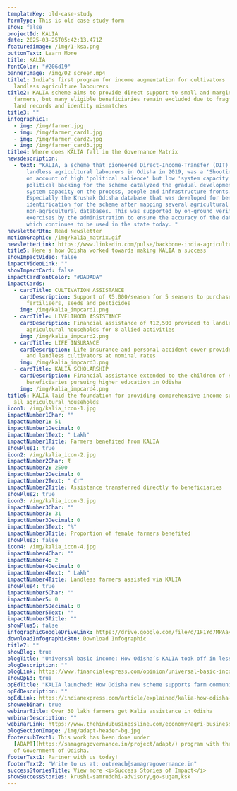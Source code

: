```yaml
---
templateKey: old-case-study
formType: This is old case study form
show: false
projectId: KALIA
date: 2025-03-25T05:42:13.471Z
featuredimage: /img/1-ksa.png
buttonText: Learn More
title: KALIA
fontColor: "#206d19"
bannerImage: /img/02_screen.mp4
title1: India's first program for income augmentation for cultivators  and
  landless agriculture labourers
title2: KALIA scheme aims to provide direct support to small and marginal
  farmers, but many eligible beneficiaries remain excluded due to fragmented
  land records and identity mismatches
title3: ""
infographic1:
  - img: /img/farmer.jpg
  - img: /img/farmer_card1.jpg
  - img: /img/farmer_card2.jpg
  - img: /img/farmer_card3.jpg
title4: Where does KALIA fall in the Governance Matrix
newsdescription:
  - text: "KALIA, a scheme that pioneered Direct-Income-Transfer (DIT) to the
      landless agricultural labourers in Odisha in 2019, was a 'Shooting Star'
      on account of high 'political salience' but low 'system capacity'. High
      political backing for the scheme catalyzed the gradual development of
      system capacity on the process, people and infrastructure fronts.
      Especially the Krushak Odisha database that was developed for beneficiary
      identification for the scheme after mapping several agricultural and
      non-agricultural databases. This was supported by on-ground verification
      exercises by the administration to ensure the accuracy of the database,
      which continues to be used in the state today. "
newsletterBtn: Read Newsletter
motionGraphic: /img/kalia_matrix.gif
newsletterLink: https://www.linkedin.com/pulse/backbone-india-agriculture-farmers-samagra-transforming-governance-nurac/?trackingId=YgZCXXbkT5WAN9%2FkqmiEow%3D%3D
title5: Here's how Odisha worked towards making KALIA a success
showImpactVideo: false
impactVideoLink: ""
showImpactCard: false
impactCardFontColor: "#DADADA"
impactCards:
  - cardTitle: CULTIVATION ASSISTANCE
    cardDescription: Support of ₹5,000/season for 5 seasons to purchase inputs like
      fertilisers, seeds and pesticides
    img: /img/kalia_impcard1.png
  - cardTitle: LIVELIHOOD ASSISTANCE
    cardDescription: Financial assistance of ₹12,500 provided to landless
      agricultural households for 8 allied activities
    img: /img/kalia_impcard2.png
  - cardTitle: LIFE INSURANCE
    cardDescription: Life insurance and personal accident cover provided to landed
      and landless cultivators at nominal rates
    img: /img/kalia_impcard3.png
  - cardTitle: KALIA SCHOLARSHIP
    cardDescription: Financial assistance extended to the children of KALIA
      beneficiaries pursuing higher education in Odisha
    img: /img/kalia_impcard4.png
title6: KALIA laid the foundation for providing comprehensive income support to
  all agricultural households
icon1: /img/kalia_icon-1.jpg
impactNumber1Char: ""
impactNumber1: 51
impactNumber1Decimal: 0
impactNumber1Text: " Lakh"
impactNumber1Title: Farmers benefited from KALIA
showPlus1: true
icon2: /img/kalia_icon-2.jpg
impactNumber2Char: ₹
impactNumber2: 2500
impactNumber2Decimal: 0
impactNumber2Text: " Cr"
impactNumber2Title: Assistance transferred directly to beneficiaries
showPlus2: true
icon3: /img/kalia_icon-3.jpg
impactNumber3Char: ""
impactNumber3: 31
impactNumber3Decimal: 0
impactNumber3Text: "%"
impactNumber3Title: Proportion of female farmers benefited
showPlus3: false
icon4: /img/kalia_icon-4.jpg
impactNumber4Char: ""
impactNumber4: 2
impactNumber4Decimal: 0
impactNumber4Text: " Lakh"
impactNumber4Title: Landless farmers assisted via KALIA
showPlus4: true
impactNumber5Char: ""
impactNumber5: 0
impactNumber5Decimal: 0
impactNumber5Text: ""
impactNumber5Title: ""
showPlus5: false
infographicGoogleDriveLink: https://drive.google.com/file/d/1F1Yd7MPAayf-AMdr77rC8jIBsE6cylss/view?usp=share_link
downloadInfographicBtn: Download Infographic
title7: ""
showBlog: true
blogTitle: "Universal basic income: How Odisha’s KALIA took off in less than 6 weeks"
blogDescription: ""
blogLink: https://www.financialexpress.com/opinion/universal-basic-income-how-odishas-kalia-took-off-in-less-than-6-weeks/1494994/
showOpEd: true
opEdTitle: "KALIA launched: How Odisha new scheme supports farm community with payments"
opEdDescription: ""
opEdLink: https://indianexpress.com/article/explained/kalia-how-odisha-new-scheme-supports-farm-community-with-payments-5540259/
showWebinar: true
webinarTitle: Over 30 lakh farmers get Kalia assistance in Odisha
webinarDescription: ""
webinarLink: https://www.thehindubusinessline.com/economy/agri-business/over-30-lakh-farmers-get-kalia-assistance-in-odisha/article26342810.ece
blogSectionImage: /img/adapt-header-bg.jpg
footersubText1: T﻿his work has been done under
  [ADAPT](https://samagragovernance.in/project/adapt/) program with the support
  of Government of Odisha.
footerText1: Partner with us today!
footerText2: "Write to us at: outreach@samagragovernance.in"
successStoriesTitle: View more <i>Success Stories of Impact</i>
showSuccessStories: krushi-samruddhi-advisory,go-sugam,ksk
---
```

